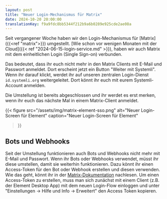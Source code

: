 ```yaml
---
layout: post
title: "Neuer Login-Mechanismus für Matrix"
date: 2024-10-20 20:00:00
translationKey: f9a9fdc8bb5344f212b9a6b0289e925cde2ae08a
---
```


Seit vergangener Woche haben wir den Login-Mechanismus für [Matrix]({{<ref "matrix">}}) umgestellt.
[Wie schon vor wenigen Monaten mit der Cloud]({{< ref "2024-06-15-login-service.md" >}}), haben wir auch Matrix mit dem einheitlichen Login (Single Sign-on) verbunden.

Das bedeutet, dass ihr euch nicht mehr in den Matrix Clients mit E-Mail und Passwort anmeldet. Dort erscheint jetzt ein Button "Weiter mit Systemli".
Wenn ihr darauf klickt, werdet ihr auf unseren zentralen Login-Dienst `id.systemli.org` weitergeleitet.
Dort könnt ihr euch mit eurem Systemli-Account anmelden.

Die Umstellung ist bereits abgeschlossen und ihr werdet es erst merken, wenn ihr euch das nächste Mal in einem Matrix-Client anmeldet.

{{< figure
  src="/assets/img/matrix-element-sso.png"
  alt="Neuer Login-Screen für Element"
  caption="Neuer Login-Screen für Element"
>}}

## Bots und Webhooks

Seit der Umstellung funktionieren auch Bots und Webhooks nicht mehr mit E-Mail und Passwort.
Wenn ihr Bots oder Webhooks verwendet, müsst ihr diese umstellen, damit sie weiterhin funktionieren.
Dazu könnt ihr einen Access-Token für den Bot oder Webhook erstellen und diesen verwenden.
Wie das geht, könnt ihr in der [Matrix-Dokumentation](https://spec.matrix.org/unstable/client-server-api/#client-authentication) nachlesen.
Um einen Access-Token zu erstellen, muss man sich zunächst mit einem Client (z.B. der Element Desktop App) mit dem neuen Login-Flow einloggen und unter "Einstellungen -> Hilfe und Info -> Erweitert" den Access Token kopieren.
